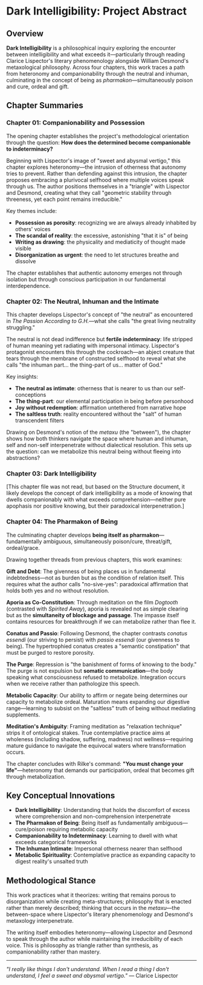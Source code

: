 # Dark Intelligibility: Project Abstract

## Overview

**Dark Intelligibility** is a philosophical inquiry exploring the encounter between intelligibility and what exceeds it—particularly through reading Clarice Lispector's literary phenomenology alongside William Desmond's metaxological philosophy. Across four chapters, this work traces a path from heteronomy and companionability through the neutral and inhuman, culminating in the concept of being as *pharmakon*—simultaneously poison and cure, ordeal and gift.

## Chapter Summaries

### Chapter 01: Companionability and Possession

The opening chapter establishes the project's methodological orientation through the question: **How does the determined become companionable to indeterminacy?**

Beginning with Lispector's image of "sweet and abysmal vertigo," this chapter explores heteronomy—the intrusion of otherness that autonomy tries to prevent. Rather than defending against this intrusion, the chapter proposes embracing a plurivocal selfhood where multiple voices speak through us. The author positions themselves in a "triangle" with Lispector and Desmond, creating what they call "geometric stability through threeness, yet each point remains irreducible."

Key themes include:
- **Possession as porosity**: recognizing we are always already inhabited by others' voices
- **The scandal of reality**: the excessive, astonishing "that it is" of being
- **Writing as drawing**: the physicality and mediaticity of thought made visible
- **Disorganization as urgent**: the need to let structures breathe and dissolve

The chapter establishes that authentic autonomy emerges not through isolation but through conscious participation in our fundamental interdependence.

### Chapter 02: The Neutral, Inhuman and the Intimate

This chapter develops Lispector's concept of "the neutral" as encountered in *The Passion According to G.H.*—what she calls "the great living neutrality struggling."

The neutral is not dead indifference but **fertile indeterminacy**: life stripped of human meaning yet radiating with impersonal intimacy. Lispector's protagonist encounters this through the cockroach—an abject creature that tears through the membrane of constructed selfhood to reveal what she calls "the inhuman part... the thing-part of us... matter of God."

Key insights:
- **The neutral as intimate**: otherness that is nearer to us than our self-conceptions
- **The thing-part**: our elemental participation in being before personhood
- **Joy without redemption**: affirmation untethered from narrative hope
- **The saltless truth**: reality encountered without the "salt" of human transcendent filters

Drawing on Desmond's notion of the *metaxu* (the "between"), the chapter shows how both thinkers navigate the space where human and inhuman, self and non-self interpenetrate without dialectical resolution. This sets up the question: can we metabolize this neutral being without fleeing into abstractions?

### Chapter 03: Dark Intelligibility

[This chapter file was not read, but based on the Structure document, it likely develops the concept of dark intelligibility as a mode of knowing that dwells companionably with what exceeds comprehension—neither pure apophasis nor positive knowing, but their paradoxical interpenetration.]

### Chapter 04: The Pharmakon of Being

The culminating chapter develops **being itself as pharmakon**—fundamentally ambiguous, simultaneously poison/cure, threat/gift, ordeal/grace.

Drawing together threads from previous chapters, this work examines:

**Gift and Debt**: The givenness of being places us in fundamental indebtedness—not as burden but as the condition of relation itself. This requires what the author calls "no-sive-yes": paradoxical affirmation that holds both yes and no without resolution.

**Aporia as Co-Constitution**: Through meditation on the film *Dogtooth* (contrasted with *Spirited Away*), aporia is revealed not as simple clearing but as the **simultaneity of blockage and passage**. The impasse itself contains resources for breakthrough if we can metabolize rather than flee it.

**Conatus and Passio**: Following Desmond, the chapter contrasts *conatus essendi* (our striving to persist) with *passio essendi* (our givenness to being). The hypertrophied conatus creates a "semantic constipation" that must be purged to restore porosity.

**The Purge**: Repression is "the banishment of forms of knowing to the body." The purge is not expulsion but **somatic communication**—the body speaking what consciousness refused to metabolize. Integration occurs when we receive rather than pathologize this speech.

**Metabolic Capacity**: Our ability to affirm or negate being determines our capacity to metabolize ordeal. Maturation means expanding our digestive range—learning to subsist on the "saltless" truth of being without mediating supplements.

**Meditation's Ambiguity**: Framing meditation as "relaxation technique" strips it of ontological stakes. True contemplative practice aims at wholeness (including shadow, suffering, madness) not wellness—requiring mature guidance to navigate the equivocal waters where transformation occurs.

The chapter concludes with Rilke's command: **"You must change your life"**—heteronomy that demands our participation, ordeal that becomes gift through metabolization.

## Key Conceptual Innovations

- **Dark Intelligibility**: Understanding that holds the discomfort of excess where comprehension and non-comprehension interpenetrate
- **The Pharmakon of Being**: Being itself as fundamentally ambiguous—cure/poison requiring metabolic capacity
- **Companionability to Indeterminacy**: Learning to dwell with what exceeds categorical frameworks
- **The Inhuman Intimate**: Impersonal otherness nearer than selfhood
- **Metabolic Spirituality**: Contemplative practice as expanding capacity to digest reality's unsalted truth

## Methodological Stance

This work practices what it theorizes: writing that remains porous to disorganization while creating meta-structures; philosophy that is enacted rather than merely described; thinking that occurs in the *metaxu*—the between-space where Lispector's literary phenomenology and Desmond's metaxology interpenetrate.

The writing itself embodies heteronomy—allowing Lispector and Desmond to speak through the author while maintaining the irreducibility of each voice. This is philosophy as triangle rather than synthesis, as companionability rather than mastery.

---

*"I really like things I don't understand. When I read a thing I don't understand, I feel a sweet and abysmal vertigo."* — Clarice Lispector
